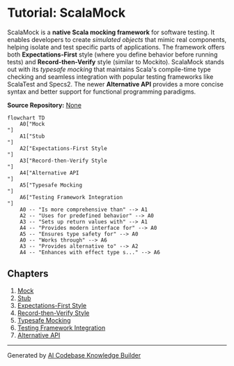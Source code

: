 # Tutorial: ScalaMock

ScalaMock is a **native Scala mocking framework** for software testing. It enables developers to create *simulated objects* that mimic real components, helping isolate and test specific parts of applications. The framework offers both **Expectations-First** style (where you define behavior before running tests) and **Record-then-Verify** style (similar to Mockito). ScalaMock stands out with its *typesafe mocking* that maintains Scala's compile-time type checking and seamless integration with popular testing frameworks like ScalaTest and Specs2. The newer **Alternative API** provides a more concise syntax and better support for functional programming paradigms.


**Source Repository:** [None](None)

```mermaid
flowchart TD
    A0["Mock
"]
    A1["Stub
"]
    A2["Expectations-First Style
"]
    A3["Record-then-Verify Style
"]
    A4["Alternative API
"]
    A5["Typesafe Mocking
"]
    A6["Testing Framework Integration
"]
    A0 -- "Is more comprehensive than" --> A1
    A2 -- "Uses for predefined behavior" --> A0
    A3 -- "Sets up return values with" --> A1
    A4 -- "Provides modern interface for" --> A0
    A5 -- "Ensures type safety for" --> A0
    A0 -- "Works through" --> A6
    A3 -- "Provides alternative to" --> A2
    A4 -- "Enhances with effect type s..." --> A6
```

## Chapters

1. [Mock
](01_mock_.md)
2. [Stub
](02_stub_.md)
3. [Expectations-First Style
](03_expectations_first_style_.md)
4. [Record-then-Verify Style
](04_record_then_verify_style_.md)
5. [Typesafe Mocking
](05_typesafe_mocking_.md)
6. [Testing Framework Integration
](06_testing_framework_integration_.md)
7. [Alternative API
](07_alternative_api_.md)


---

Generated by [AI Codebase Knowledge Builder](https://github.com/The-Pocket/Tutorial-Codebase-Knowledge)